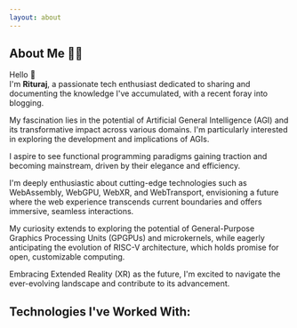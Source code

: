 ```yaml
---
layout: about
---
```


<script>
  import FamiliarTechStack from '$lib/components/site/familiar-tech-stack.svelte'
</script>

## About Me 👨‍💻

Hello <span class="wave">👋</span>  
I'm **Rituraj**, a passionate tech enthusiast dedicated to sharing and documenting the knowledge I've accumulated, with a recent foray into blogging.

My fascination lies in the potential of Artificial General Intelligence (AGI) and its transformative impact across various domains. I'm particularly interested in exploring the development and implications of AGIs.

I aspire to see functional programming paradigms gaining traction and becoming mainstream, driven by their elegance and efficiency.

I'm deeply enthusiastic about cutting-edge technologies such as WebAssembly, WebGPU, WebXR, and WebTransport, envisioning a future where the web experience transcends current boundaries and offers immersive, seamless interactions.

My curiosity extends to exploring the potential of General-Purpose Graphics Processing Units (GPGPUs) and microkernels, while eagerly anticipating the evolution of RISC-V architecture, which holds promise for open, customizable computing.

Embracing Extended Reality (XR) as the future, I'm excited to navigate the ever-evolving landscape and contribute to its advancement.

## Technologies I've Worked With:

<FamiliarTechStack />
